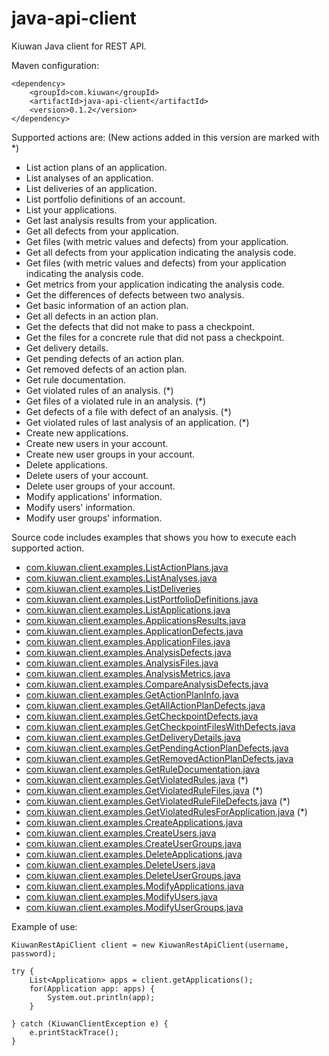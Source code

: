 java-api-client
===============

Kiuwan Java client for REST API.

Maven configuration:

	<dependency>
		<groupId>com.kiuwan</groupId>
		<artifactId>java-api-client</artifactId>
		<version>0.1.2</version>
	</dependency>
		
Supported actions are: (New actions added in this version are marked with *)

  - List action plans of an application.
  - List analyses of an application.
  - List deliveries of an application.
  - List portfolio definitions of an account.
  - List your applications.
  - Get last analysis results from your application.
  - Get all defects from your application.
  - Get files (with metric values and defects) from your application.
  - Get all defects from your application indicating the analysis code.
  - Get files (with metric values and defects) from your application indicating the analysis code.
  - Get metrics from your application indicating the analysis code.
  - Get the differences of defects between two analysis.
  - Get basic information of an action plan.
  - Get all defects in an action plan.
  - Get the defects that did not make to pass a checkpoint.
  - Get the files for a concrete rule that did not pass a checkpoint.
  - Get delivery details.
  - Get pending defects of an action plan.
  - Get removed defects of an action plan.
  - Get rule documentation.
  - Get violated rules of an analysis. (*)
  - Get files of a violated rule in an analysis. (*)
  - Get defects of a file with defect of an analysis. (*)
  - Get violated rules of last analysis of an application. (*)
  - Create new applications.
  - Create new users in your account.
  - Create new user groups in your account.
  - Delete applications.
  - Delete users of your account.
  - Delete user groups of your account.
  - Modify applications' information.
  - Modify users' information.
  - Modify user groups' information.
  
Source code includes examples that shows you how to execute each supported action.

  - <a href="src/main/java/com/kiuwan/client/examples/ListActionPlans.java">com.kiuwan.client.examples.ListActionPlans.java</a>
  - <a href="src/main/java/com/kiuwan/client/examples/ListAnalyses.java">com.kiuwan.client.examples.ListAnalyses.java</a>
  - <a href="src/main/java/com/kiuwan/client/examples/ListDeliveries.java">com.kiuwan.client.examples.ListDeliveries</a>
  - <a href="src/main/java/com/kiuwan/client/examples/ListActionPlans.java">com.kiuwan.client.examples.ListPortfolioDefinitions.java</a>
  - <a href="src/main/java/com/kiuwan/client/examples/ListApplications.java">com.kiuwan.client.examples.ListApplications.java</a>
  - <a href="src/main/java/com/kiuwan/client/examples/ApplicationsResults.java">com.kiuwan.client.examples.ApplicationsResults.java</a>
  - <a href="src/main/java/com/kiuwan/client/examples/ApplicationDefects.java">com.kiuwan.client.examples.ApplicationDefects.java</a>
  - <a href="src/main/java/com/kiuwan/client/examples/ApplicationFiles.java">com.kiuwan.client.examples.ApplicationFiles.java</a>
  - <a href="src/main/java/com/kiuwan/client/examples/AnalysisDefects.java">com.kiuwan.client.examples.AnalysisDefects.java</a>
  - <a href="src/main/java/com/kiuwan/client/examples/AnalysisFiles.java">com.kiuwan.client.examples.AnalysisFiles.java</a>
  - <a href="src/main/java/com/kiuwan/client/examples/AnalysisMetrics.java">com.kiuwan.client.examples.AnalysisMetrics.java</a>
  - <a href="src/main/java/com/kiuwan/client/examples/CompareAnalysisDefects.java">com.kiuwan.client.examples.CompareAnalysisDefects.java</a>
  - <a href="src/main/java/com/kiuwan/client/examples/GetActionPlanInfo.java">com.kiuwan.client.examples.GetActionPlanInfo.java</a>
  - <a href="src/main/java/com/kiuwan/client/examples/GetAllActionPlanDefects.java">com.kiuwan.client.examples.GetAllActionPlanDefects.java</a>
  - <a href="src/main/java/com/kiuwan/client/examples/GetCheckpointDefects.java">com.kiuwan.client.examples.GetCheckpointDefects.java</a> 
  - <a href="src/main/java/com/kiuwan/client/examples/GetCheckpointFilesWithDefects.java">com.kiuwan.client.examples.GetCheckpointFilesWithDefects.java</a>
  - <a href="src/main/java/com/kiuwan/client/examples/GetDeliveryDetails.java">com.kiuwan.client.examples.GetDeliveryDetails.java</a>
  - <a href="src/main/java/com/kiuwan/client/examples/GetPendingActionPlanDefects.java">com.kiuwan.client.examples.GetPendingActionPlanDefects.java</a>
  - <a href="src/main/java/com/kiuwan/client/examples/GetRemovedActionPlanDefects.java">com.kiuwan.client.examples.GetRemovedActionPlanDefects.java</a>
  - <a href="src/main/java/com/kiuwan/client/examples/GetRemovedActionPlanDefects.java">com.kiuwan.client.examples.GetRuleDocumentation.java</a>
  - <a href="src/main/java/com/kiuwan/client/examples/GetViolatedRules.java">com.kiuwan.client.examples.GetViolatedRules.java</a> (*)
  - <a href="src/main/java/com/kiuwan/client/examples/GetViolatedRuleFiles.java">com.kiuwan.client.examples.GetViolatedRuleFiles.java</a> (*)
  - <a href="src/main/java/com/kiuwan/client/examples/GetViolatedRuleFileDefects.java">com.kiuwan.client.examples.GetViolatedRuleFileDefects.java</a> (*)
  - <a href="src/main/java/com/kiuwan/client/examples/GetViolatedRulesForApplication.java">com.kiuwan.client.examples.GetViolatedRulesForApplication.java</a> (*)
  - <a href="src/main/java/com/kiuwan/client/examples/CreateApplications.java">com.kiuwan.client.examples.CreateApplications.java</a> 
  - <a href="src/main/java/com/kiuwan/client/examples/CreateUsers.java">com.kiuwan.client.examples.CreateUsers.java</a>
  - <a href="src/main/java/com/kiuwan/client/examples/CreateUserGroups.java">com.kiuwan.client.examples.CreateUserGroups.java</a>
  - <a href="src/main/java/com/kiuwan/client/examples/DeleteApplications.java">com.kiuwan.client.examples.DeleteApplications.java</a> 
  - <a href="src/main/java/com/kiuwan/client/examples/DeleteUsers.java">com.kiuwan.client.examples.DeleteUsers.java</a>
  - <a href="src/main/java/com/kiuwan/client/examples/DeleteUserGroups.java">com.kiuwan.client.examples.DeleteUserGroups.java</a>
  - <a href="src/main/java/com/kiuwan/client/examples/ModifyApplications.java">com.kiuwan.client.examples.ModifyApplications.java</a>
  - <a href="src/main/java/com/kiuwan/client/examples/ModifyUsers.java">com.kiuwan.client.examples.ModifyUsers.java</a>
  - <a href="src/main/java/com/kiuwan/client/examples/ModifyUserGroups.java">com.kiuwan.client.examples.ModifyUserGroups.java</a>

Example of use:

	KiuwanRestApiClient client = new KiuwanRestApiClient(username, password);

	try {
		List<Application> apps = client.getApplications();
		for(Application app: apps) {
			System.out.println(app);
		}
		
	} catch (KiuwanClientException e) {
		e.printStackTrace();
	}

